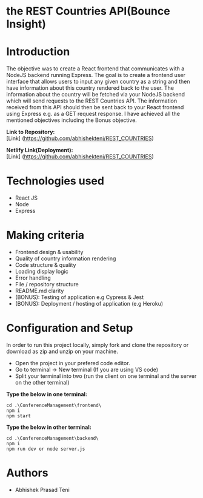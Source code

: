 # the REST Countries API(Bounce Insight)

# Introduction
The objective was to create a React frontend that communicates with a
NodeJS backend running Express. The goal is to create a frontend user interface that allows users to input any given country as a string and then have information about this country rendered back to the user. The information about the country will be fetched via your NodeJS
backend which will send requests to the REST Countries API. The information received from this API should then be sent back to your React frontend using Express e.g. as a GET request
response.
I have achieved all the mentioned objectives including the Bonus objective. 

**Link to Repository:**\
[Link] (https://github.com/abhishekteni/REST_COUNTRIES)

**Netlify Link(Deployment):**\
[Link] (https://github.com/abhishekteni/REST_COUNTRIES)

# Technologies used
- React JS
- Node
- Express

# Making criteria
- Frontend design & usability
- Quality of country information rendering
- Code structure & quality
- Loading display logic
- Error handling
- File / repository structure
- README.md clarity
- (BONUS): Testing of application e.g Cypress & Jest
- (BONUS): Deployment / hosting of application (e.g Heroku)

# Configuration and Setup

In order to run this project locally, simply fork and clone the repository or download as zip and unzip on your machine.

- Open the project in your prefered code editor.
- Go to terminal -> New terminal (If you are using VS code)
- Split your terminal into two (run the client on one terminal and the server on the other terminal)

**Type the below in one terminal:**
```
cd .\ConferenceManagement\frontend\  
npm i   
npm start 
```

**Type the below in other terminal:**
```
cd .\ConferenceManagement\backend\    
npm i      
npm run dev or node server.js   
```
# Authors

- Abhishek Prasad Teni


